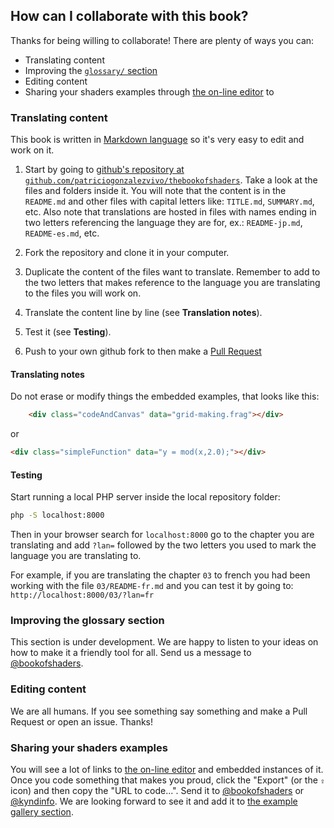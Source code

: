 ## How can I collaborate with this book?

Thanks for being willing to collaborate! There are plenty of ways you can:

- Translating content
- Improving the [```glossary/``` section](https://github.com/patriciogonzalezvivo/thebookofshaders/tree/master/glossary)
- Editing content
- Sharing your shaders examples through [the on-line editor](http://editor.thebookofshaders.com/) to 

### Translating content

This book is written in [Markdown language](https://daringfireball.net/projects/markdown/syntax) so it's very easy to edit and work on it. 

1. Start by going to [github's repository at ```github.com/patriciogonzalezvivo/thebookofshaders```](https://github.com/patriciogonzalezvivo/thebookofshaders). Take a look at the files and folders inside it. You will note that the content is in the ```README.md``` and other files with capital letters like: ```TITLE.md```, ```SUMMARY.md```, etc. Also note that translations are hosted in files with names ending in two letters referencing the language they are for, ex.: ```README-jp.md```, ```README-es.md```, etc.

2. Fork the repository and clone it in your computer.

3. Duplicate the content of the files want to translate. Remember to add to the two letters that makes reference to the language you are translating to the files you will work on. 

4. Translate the content line by line (see **Translation notes**).

5. Test it (see **Testing**).

6. Push to your own github fork to then make a [Pull Request](https://help.github.com/articles/using-pull-requests/)

#### Translating notes

Do not erase or modify things the embedded examples, that looks like this:

```html
    <div class="codeAndCanvas" data="grid-making.frag"></div>
```

or

```html
<div class="simpleFunction" data="y = mod(x,2.0);"></div>
```

#### Testing

Start running a local PHP server inside the local repository folder:

```bash
php -S localhost:8000
```

Then in your browser search for ```localhost:8000``` go to the chapter you are translating and add ```?lan=``` followed by the two letters you used to mark the language you are translating to. 

For example, if you are translating the chapter ```03``` to french you had been working with the file ```03/README-fr.md``` and you can test it by going to: ```http://localhost:8000/03/?lan=fr```

### Improving the glossary section

This section is under development. We are happy to listen to your ideas on how to make it a friendly tool for all. Send us a message to [@bookofshaders](https://twitter.com/bookofshaders).

### Editing content

We are all humans. If you see something say something and make a Pull Request or open an issue. Thanks!

### Sharing your shaders examples

You will see a lot of links to [the on-line editor](http://editor.thebookofshaders.com/) and embedded instances of it.  
Once you code something that makes you proud, click the "Export" (or the ```⇪``` icon) and then copy the "URL to code...". Send it to [@bookofshaders](https://twitter.com/bookofshaders) or [@kyndinfo](https://twitter.com/kyndinfo). We are looking forward to see it and add it to [the example gallery section](https://thebookofshaders.com/examples/).

